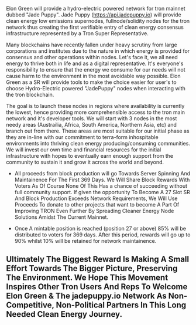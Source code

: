 Elon Green will provide a hydro-electric powered network for tron mainnet dubbed "Jade Puppy".
Jade Puppy (https://api.jadepuppy.io) will provide clean energy low emissions supernodes, fullnode/solidity nodes for the tron network thus creating the first verifiable entry of clean energy consensus infrastructure represented by a Tron Super Representative. 

Many blockchains have recently fallen under heavy scrutiny from large corporations and institutes due to the nature in which energy is provided for consensus and other operations within nodes. Let's face it, we all need energy to thrive both in life and as a digital representative. It's everyone's responsibility to ensure that the energy we consume for our needs will not cause harm to the environment in the most avoidable way possible. Elon Green as a SR will provide tools to make the choice easier for user's to choose Hydro-Electric powered "JadePuppy" nodes when interacting with the tron blockchain.

The goal is to launch these nodes in regions where availability is currently the lowest, hence providing more comprehensible access to the tron main network and it's developer tools. We will start with 3 nodes in the most needy areas (Austrailia, Africa, South America, Northern Asia, etc) and branch out from there. These areas are most suitable for our initial phase as they are in-line with our commitment to terra-form inhospitable environments into thriving clean energy producing/consuming communities.  We will invest our own time and financial resources for the initial infrastructure with hopes to eventually earn enough support from the community to sustain it and grow it across the world and beyond.

* All proceeds from block production will go Towards Server Spinning And Maintainence For The First 369 Days. We Will Share Block Rewards With Voters As Of Course None Of This Has a chance of succeeding without full community support. If given the opportunity To Become A 27 Slot SR And Block Production Exceeds Network Requirements, We Will Use Proceeds To donate to other projects that want to become A Part Of Improving TRON Even Further By Spreading Cleaner Energy Node Solutions Amidst The Current Mainnet.

* Once A mintable position is reached (position 27 or above) 85% will be distributed to voters for 369 days. After this period, rewards will go up to 90% whilst 10% will be retained for network maintainence.

## Ultimately The Biggest Reward Is Making A Small Effort Towards The Bigger Picture, Preserving The Environment. We Hope This Movement Inspires Other Tron Users And Reps To Welcome Elon Green & The jadepuppy.io Network As Non-Competitive, Non-Political Partners In This Long Needed Clean Energy Journey.
